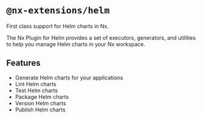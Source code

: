 # `@nx-extensions/helm`

First class support for Helm charts in Nx.

The Nx Plugin for Helm provides a set of executors, generators, and utilities to help you manage Helm charts in your Nx workspace.

## Features

- Generate Helm charts for your applications
- Lint Helm charts
- Test Helm charts
- Package Helm charts
- Version Helm charts
- Publish Helm charts
